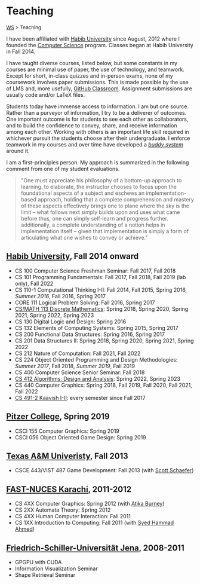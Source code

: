 # Teaching

<font size = "2">[WS](https://waqarsaleem.github.io/) > Teaching</font>

I have been affiliated with [Habib University](https://habib.edu.pk) since August, 2012 where I founded the [Computer Science](https://habib.edu.pk/academics/sse/computer-science/) program. Classes began at Habib University in Fall 2014.

I have taught diverse courses, listed below, but some constants in my courses are minimal use of paper, the use of technology, and teamwork. Except for short, in-class quizzes and in-person exams, none of my coursework involves paper submissions. This is made possible by the use of LMS and, more usefully, [GitHub Classroom](https://classroom.github.com). Assignment submissions are usually code and/or LaTeX files.

Students today have immense access to information. I am but one source. Rather than a purveyor of information, I try to be a deliverer of outcomes. One important outcome is for students to see each other as collaborators, and to build the confidence to convey, share, and receive information among each other. Working with others is an important life skill required in whichever pursuit the students choose after their undergraduate. I enforce teamwork in my courses and over time have developed a [_buddy system_](./buddy) around it.

I am a first-principles person. My approach is summarized in the following comment from one of my student evaluations.

>"One must appreciate his philosophy of a bottom-up approach to learning. to elaborate, the instructor chooses to focus upon the foundational aspects of a subject and eschews an implementation-based approach, holding that a complete comprehension and mastery of these aspects effectively brings one to plane where the sky is the limit – what follows next simply builds upon and uses what came before thus, one can simply self-learn and progress further. additionally, a complete understanding of a notion helps in implementation itself – given that implementation is simply a form of articulating what one wishes to convey or achieve."

## [Habib University]((https://habib.edu.pk)), Fall 2014 onward

- CS 100 Computer Science Freshman Seminar: Fall 2017, Fall 2018
- CS 101 Programming Fundamentals: Fall 2017, Fall 2018, Fall 2019 (lab only), Fall 2022
- CS 110-1 Computational Thinking I-II: Fall 2014, Fall 2015, Spring 2016, _Summer 2016_, Fall 2016, Spring 2017
- CORE 111 Logical Problem Solving: Fall 2016, Spring 2017
- [CS/MATH 113 Discrete Mathematics](cs113): Spring 2018, Spring 2020, Spring 2021, Spring 2022, Spring 2023
- CS 130 Digital Logic and Design: Spring 2016
- CS 132 Elements of Computing Systems: Spring 2015, Spring 2017
- CS 200 Functional Data Structures: Spring 2016, Spring 2017
- CS 201 Data Structures II: Spring 2018, Spring 2020, Spring 2021, Spring 2022 
- CS 212 Nature of Computation: Fall 2021, Fall 2022 
- CS 224 Object Oriented Programming and Design Methodologies: _Summer 2017_, Fall 2018, _Summer 2019_, Fall 2019
- CS 400 Computer Science Senior Seminar: Fall 2018
- [CS 412 Algorithms: Design and Analysis](./cs412): Spring 2022, Spring 2023
- CS 440 Computer Graphics: Spring 2018, Fall 2019, Fall 2020, Fall 2021, Fall 2022
- [CS 491-2 Kaavish I-II](./kaavish): every semester since Fall 2017

## [__Pitzer College__](https://www.tamu.edu), Spring 2019

- CSCI 155 Computer Graphics: Spring 2019
- CSCI 056 Object Oriented Game Design: Spring 2019

## [__Texas A&M Univeristy__](https://www.tamu.edu), Fall 2013

- CSCE 443/VIST 487 Game Development: Fall 2013 (with [Scott Schaefer](https://people.engr.tamu.edu/schaefer/index.html))

## [__FAST-NUCES Karachi__](https://khi.nu.edu.pk), 2011-2012

- CS 4XX Computer Graphics: Spring 2012 (with [Atika Burney](https://www.linkedin.com/in/atika-burney-03673a20/?originalSubdomain=nz))
- CS 2XX Automata Theory: Spring 2012
- CS 4XX Human Computer Interaction: Fall 2011
- CS 1XX Introduction to Computing: Fall 2011 (with [Syed Hammad Ahmed](https://www.linkedin.com/in/shammad/?originalSubdomain=pk))

## [__Friedrich-Schiller-Universität Jena__](https://www.uni-jena.de), 2008-2011

- GPGPU with CUDA
- Information Visualization Seminar
- Shape Retrieval Seminar

